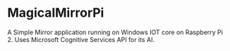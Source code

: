 # MagicalMirrorPi
A Simple Mirror application running on Windows IOT core on Raspberry Pi 2. Uses Microsoft Cognitive Services API for its AI.
